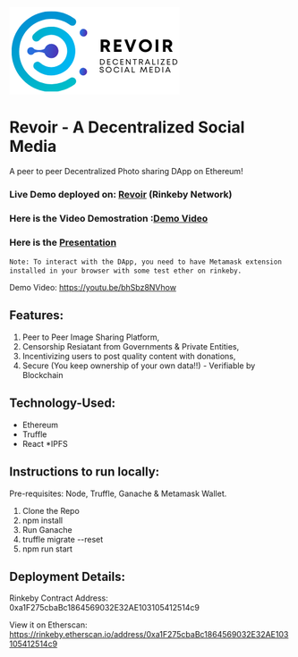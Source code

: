 ![Logo](Revoir.png)
# Revoir - A Decentralized Social Media
  A peer to peer Decentralized Photo sharing DApp on Ethereum!

  ### Live Demo deployed on: [Revoir](sandipankundu.me/Revoir )  (Rinkeby Network)

  ### Here is the Video Demostration :[Demo Video](https://youtu.be/bhSbz8NVhow)
  
  ### Here is the [Presentation](https://docs.google.com/presentation/d/1XaJd2YwQEVcMUJgx8FLckUlWjZMxAAIg6jpM2_RZHdY/edit?usp=sharing)

    Note: To interact with the DApp, you need to have Metamask extension installed in your browser with some test ether on rinkeby.


Demo Video: https://youtu.be/bhSbz8NVhow
## Features:
1. Peer to Peer Image Sharing Platform,
2. Censorship Resiatant from Governments & Private Entities,
3. Incentivizing users to post quality content with donations,
4. Secure (You keep ownership of your own data!!) - Verifiable by Blockchain

## Technology-Used:
* Ethereum
* Truffle
* React
*IPFS

## Instructions to run locally:

Pre-requisites:
Node, Truffle, Ganache & Metamask Wallet.

1. Clone the Repo
2. npm install
3. Run Ganache
4. truffle migrate --reset
5. npm run start


 ## Deployment Details:
Rinkeby Contract Address: 0xa1F275cbaBc1864569032E32AE103105412514c9

View it on Etherscan: https://rinkeby.etherscan.io/address/0xa1F275cbaBc1864569032E32AE103105412514c9